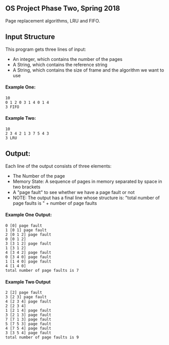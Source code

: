
## OS Project Phase Two, Spring 2018
Page replacement algorithms, LRU and FIFO.

## Input Structure
This program gets three lines of input:
- An integer, which contains the number of the pages
- A String, which contains the reference string
- A String, which contains the size of frame and the algorithm we want to use
#### Example One:
```````````
10
0 1 2 0 3 1 4 0 1 4
3 FIFO 
```````````
#### Example Two:
````````````
10
2 3 4 2 1 3 7 5 4 3
3 LRU 
````````````
## Output:
Each line of the output consists of three elements:
- The Number of the page
- Memory State: A sequence of pages in memory separated by space in two brackets
- A "page fault" to see whether we have a page fault or not
- NOTE: The output has a final line whose structure is: "total number of page faults is " + number of page faults

#### Example One Output:
````````````
0 [0] page fault
1 [0 1] page fault
2 [0 1 2] page fault
0 [0 1 2] 
3 [3 1 2] page fault
1 [3 1 2] 
4 [3 4 2] page fault
0 [3 4 0] page fault
1 [1 4 0] page fault
4 [1 4 0]
total number of page faults is 7
````````````
#### Example Two Output
````````````
2 [2] page fault
3 [2 3] page fault
4 [2 3 4] page fault
2 [2 3 4]
1 [2 1 4] page fault
3 [2 1 3] page fault
7 [7 1 3] page fault
5 [7 5 3] page fault
4 [7 5 4] page fault
3 [3 5 4] page fault
total number of page faults is 9
````````````
